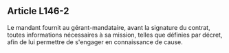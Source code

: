 Article L146-2
----
Le mandant fournit au gérant-mandataire, avant la signature du contrat, toutes
informations nécessaires à sa mission, telles que définies par décret, afin de
lui permettre de s'engager en connaissance de cause.
